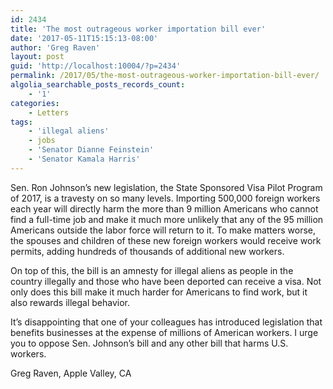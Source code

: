 ```yaml
---
id: 2434
title: 'The most outrageous worker importation bill ever'
date: '2017-05-11T15:15:13-08:00'
author: 'Greg Raven'
layout: post
guid: 'http://localhost:10004/?p=2434'
permalink: /2017/05/the-most-outrageous-worker-importation-bill-ever/
algolia_searchable_posts_records_count:
    - '1'
categories:
    - Letters
tags:
    - 'illegal aliens'
    - jobs
    - 'Senator Dianne Feinstein'
    - 'Senator Kamala Harris'
---
```


Sen. Ron Johnson’s new legislation, the State Sponsored Visa Pilot Program of 2017, is a travesty on so many levels. Importing 500,000 foreign workers each year will directly harm the more than 9 million Americans who cannot find a full-time job and make it much more unlikely that any of the 95 million Americans outside the labor force will return to it. To make matters worse, the spouses and children of these new foreign workers would receive work permits, adding hundreds of thousands of additional new workers.

On top of this, the bill is an amnesty for illegal aliens as people in the country illegally and those who have been deported can receive a visa. Not only does this bill make it much harder for Americans to find work, but it also rewards illegal behavior.

It’s disappointing that one of your colleagues has introduced legislation that benefits businesses at the expense of millions of American workers. I urge you to oppose Sen. Johnson’s bill and any other bill that harms U.S. workers.

Greg Raven, Apple Valley, CA
